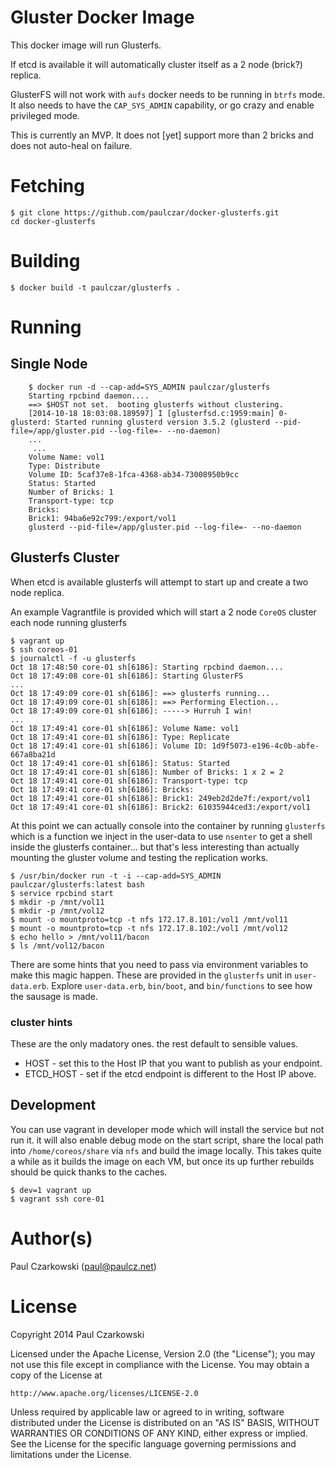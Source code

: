 Gluster Docker Image
==============

This docker image will run Glusterfs.  

If etcd is available it will automatically cluster itself as a 2 node (brick?) replica.

GlusterFS will not work with `aufs` docker needs to be running in `btrfs` mode.  It also needs to have the `CAP_SYS_ADMIN` capability, or go crazy and enable privileged mode.

This is currently an MVP.  It does not [yet] support more than 2 bricks and does not auto-heal on failure.

Fetching
========

    $ git clone https://github.com/paulczar/docker-glusterfs.git
    cd docker-glusterfs

Building
========

    $ docker build -t paulczar/glusterfs .

Running
=======

Single Node
---------------

        $ docker run -d --cap-add=SYS_ADMIN paulczar/glusterfs
        Starting rpcbind daemon....
        ==> $HOST not set.  booting glusterfs without clustering.
        [2014-10-18 18:03:08.189597] I [glusterfsd.c:1959:main] 0-glusterd: Started running glusterd version 3.5.2 (glusterd --pid-file=/app/gluster.pid --log-file=- --no-daemon)
        ...
         ...
        Volume Name: vol1
        Type: Distribute
        Volume ID: 5caf37e8-1fca-4368-ab34-73008950b9cc
        Status: Started
        Number of Bricks: 1
        Transport-type: tcp
        Bricks:
        Brick1: 94ba6e92c799:/export/vol1
        glusterd --pid-file=/app/gluster.pid --log-file=- --no-daemon


Glusterfs Cluster
--------------

When etcd is available glusterfs will attempt to start up and create a two node replica.

An example Vagrantfile is provided which will start a 2 node `CoreOS` cluster each node running glusterfs

    $ vagrant up
    $ ssh coreos-01
    $ journalctl -f -u glusterfs
    Oct 18 17:48:50 core-01 sh[6186]: Starting rpcbind daemon....
    Oct 18 17:49:08 core-01 sh[6186]: Starting GlusterFS
    ...
    Oct 18 17:49:09 core-01 sh[6186]: ==> glusterfs running...
    Oct 18 17:49:09 core-01 sh[6186]: ==> Performing Election...
    Oct 18 17:49:09 core-01 sh[6186]: -----> Hurruh I win!
    ...
    Oct 18 17:49:41 core-01 sh[6186]: Volume Name: vol1
    Oct 18 17:49:41 core-01 sh[6186]: Type: Replicate
    Oct 18 17:49:41 core-01 sh[6186]: Volume ID: 1d9f5073-e196-4c0b-abfe-667a8ba21d
    Oct 18 17:49:41 core-01 sh[6186]: Status: Started
    Oct 18 17:49:41 core-01 sh[6186]: Number of Bricks: 1 x 2 = 2
    Oct 18 17:49:41 core-01 sh[6186]: Transport-type: tcp
    Oct 18 17:49:41 core-01 sh[6186]: Bricks:
    Oct 18 17:49:41 core-01 sh[6186]: Brick1: 249eb2d2de7f:/export/vol1
    Oct 18 17:49:41 core-01 sh[6186]: Brick2: 61035944ced3:/export/vol1


At this point we can actually console into the container by running `glusterfs` which is a function we inject in the user-data to use `nsenter` to get a shell inside the glusterfs container...   but that's less interesting than actually mounting the gluster volume and testing the replication works.


    $ /usr/bin/docker run -t -i --cap-add=SYS_ADMIN paulczar/glusterfs:latest bash
    $ service rpcbind start
    $ mkdir -p /mnt/vol11
    $ mkdir -p /mnt/vol12
    $ mount -o mountproto=tcp -t nfs 172.17.8.101:/vol1 /mnt/vol11
    $ mount -o mountproto=tcp -t nfs 172.17.8.102:/vol1 /mnt/vol12
    $ echo hello > /mnt/vol11/bacon
    $ ls /mnt/vol12/bacon

There are some hints that you need to pass via environment variables to make this magic happen.
These are provided in the `glusterfs` unit in `user-data.erb`. Explore `user-data.erb`, `bin/boot`, and `bin/functions` to see how the sausage is made.

### cluster hints

These are the only madatory ones.  the rest default to sensible values.

* HOST - set this to the Host IP that you want to publish as your endpoint.
* ETCD_HOST - set if the etcd endpoint is different to the Host IP above.

Development
-----------

You can use vagrant in developer mode which will install the service but not run it.  it will also enable debug mode on the start script, share the local path into `/home/coreos/share` via `nfs` and build the image locally.   This takes quite a while as it builds the image on each VM, but once its up further rebuilds should be quick thanks to the caches.

    $ dev=1 vagrant up
    $ vagrant ssh core-01


Author(s)
======

Paul Czarkowski (paul@paulcz.net)

License
=====

Copyright 2014 Paul Czarkowski

Licensed under the Apache License, Version 2.0 (the "License");
you may not use this file except in compliance with the License.
You may obtain a copy of the License at

    http://www.apache.org/licenses/LICENSE-2.0

Unless required by applicable law or agreed to in writing, software
distributed under the License is distributed on an "AS IS" BASIS,
WITHOUT WARRANTIES OR CONDITIONS OF ANY KIND, either express or implied.
See the License for the specific language governing permissions and
limitations under the License.

